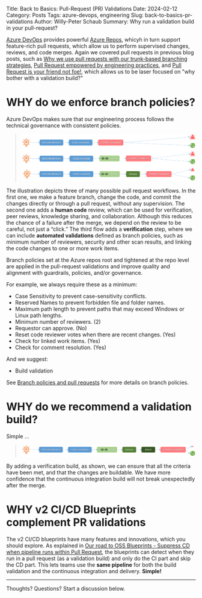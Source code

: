 Title: Back to Basics: Pull-Request (PR) Validations
Date: 2024-02-12
Category: Posts 
Tags: azure-devops, engineering
Slug: back-to-basics-pr-validations
Author: Willy-Peter Schaub
Summary: Why run a validation build in your pull-request?

[Azure DevOps](https://azure.microsoft.com/en-us/products/devops/) provides powerful [Azure Repos](https://azure.microsoft.com/en-us/products/devops/repos/), whicyh in turn support feature-rich pull requests, which allow us to perform supervised changes, reviews, and code merges. Again we covered pull requests in previous blog posts, such as [Why we use pull requests with our trunk-based branching strategies](https://wsbctechnicalblog.github.io/branching-pull-request.html), [Pull Request empowered by engineering practices](https://wsbctechnicalblog.github.io/pull-request-empowered-by-engineering-practices.html), and [Pull Request is your friend not foe!](https://wsbctechnicalblog.github.io/pull-requests-friend.html), which allows us to be laser focused on "why bother with a validation build?"

# WHY do we enforce branch policies?

Azure DevOps makes sure that our engineering process follows the technical governance with consistent policies. 

> ![PR Types](/images/back-to-basics-pr-validations-1.png)

The illustration depicts three of many possible pull request workflows. In the first one, we make a feature branch, change the code, and commit the changes directly or through a pull request, without any supervision. The second one adds a **human code** review, which can be used for verification, peer reviews, knowledge sharing, and collaboration. Although this reduces the chance of a failure after the merge, we depend on the review to be careful, not just a “click.” The third flow adds a **verification** step, where we can include **automated validations** defined as branch policies, such as minimum number of reviewers, security and other scan results, and linking the code changes to one or more work items. 

Branch policies set at the Azure repos root and tightened at the repo level are applied in the pull-request validations and improve quality and alignment with guardrails, policies, and/or governance.

For example, we always require these as a minimum:

- Case Sensitivity to prevent case-sensitivity conflicts.
- Reserved Names to prevent forbidden file and folder names.
- Maximum path length to prevent paths that may exceed Windows or Linux path lengths.
- Minimum number of reviewers. (2)
- Requestor can approve. (No)
- Reset code reviewer votes when there are recent changes. (Yes)
- Check for linked work items. (Yes)
- Check for comment resolution. (Yes)

And we suggest:

- Build validation

See [Branch policies and pull requests](https://learn.microsoft.com/en-us/azure/devops/repos/git/about-pull-requests?view=azure-devops#branch-policies-and-pull-requests) for more details on branch policies.

# WHY do we recommend a validation build?

Simple ...

> ![Add BUild Validation](/images/back-to-basics-pr-validations-2.png)

By adding a verification build, as shown, we can ensure that all the criteria have been met, and that the changes are buildable. We have more confidence that the continuous integration build will not break unexpectedly after the merge.

# WHY v2 CI/CD Blueprints complement PR validations

The v2 CI/CD blueprints have many features and innovations, which you should explore. As explained in [Our road to OSS Blueprints - Suppress CD when pipeline runs within Pull Request](https://wsbctechnicalblog.github.io/yaml-pipelines-part11.html), the blueprints can detect when they run in a pull request (as a validation build) and only do the CI part and skip the CD part. This lets teams use the **same pipeline** for both the build validation and the continuous integration and delivery. **Simple!**

---

Thoughts? Questions? Start a discussion below.

